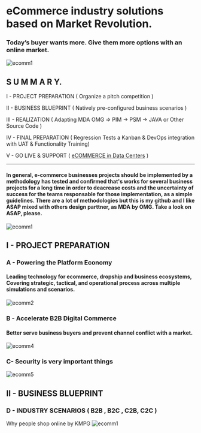 # eCommerce industry solutions based on Market Revolution.

### Today’s buyer wants more. Give them more options with an online market.
![ecomm1](https://github.com/raazeved/eComm/blob/master/Images/B2C-SHOP.jpg)

## S U M M A R Y.     

I   - PROJECT PREPARATION   ( Organize a pitch competition ) 

II  - BUSINESS BLUEPRINT    ( Natively pre-configured business scenarios )

III - REALIZATION           ( Adapting MDA OMG => PIM -> PSM -> JAVA or Other Source Code )

IV  - FINAL PREPARATION     ( Regression Tests a Kanban & DevOps integration with UAT & Functionality Training)

V   - GO LIVE & SUPPORT     ( [eCOMMERCE in Data Centers](https://github.com/raazeved/Digital_Platform_Datacenters) )

------------------------------------------------
#### In general, e-commerce businesses projects should be implemented by a methodology has tested and confirmed that's works for several business projects for a long time in order to deacrease costs and the uncertainty of success for the teams responsable for those implementation, as a simple guidelines. There are a lot of methodologies but this is my github and I like ASAP mixed with others design parttner, as MDA by OMG. Take a look on ASAP, please.

![ecomm1](https://github.com/raazeved/eComm/blob/master/Images/ASAP_Methodology.jpg)

## I  - PROJECT PREPARATION 
###  A - Powering the Platform Economy
#### Leading technology for ecommerce, dropship and business ecosystems, Covering strategic, tactical, and operational process across multiple simulations and scenarios.
![ecomm2](https://github.com/raazeved/eComm/blob/master/Images/B2B-APP-VENDAS.jpg)

###  B - Accelerate B2B Digital Commerce
#### Better serve business buyers and prevent channel conflict with a market.
![ecomm4](https://github.com/raazeved/eComm/blob/master/Images/B2B-EDI.jpg)

###  C- Security is very important things   
![ecomm5](https://github.com/raazeved/eComm/blob/master/Images/B2B-DEAL.jpg)

## II  - BUSINESS BLUEPRINT 
### D - INDUSTRY SCENARIOS ( B2B , B2C , C2B, C2C )
Why people shop online by KMPG
![ecomm1](https://github.com/raazeved/eComm/blob/master/Images/reasons-to-shop-online.png)

